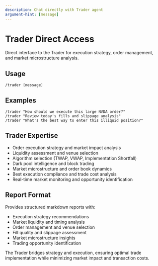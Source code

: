 ```yaml
---
description: Chat directly with Trader agent
argument-hint: [message]
---
```


# Trader Direct Access

Direct interface to the Trader for execution strategy, order management, and market microstructure analysis.

## Usage
```
/trader [message]
```

## Examples
```
/trader "How should we execute this large NVDA order?"
/trader "Review today's fills and slippage analysis"
/trader "What's the best way to enter this illiquid position?"
```

## Trader Expertise
- Order execution strategy and market impact analysis
- Liquidity assessment and venue selection
- Algorithm selection (TWAP, VWAP, Implementation Shortfall)
- Dark pool intelligence and block trading
- Market microstructure and order book dynamics
- Best execution compliance and trade cost analysis
- Real-time market monitoring and opportunity identification

## Report Format
Provides structured markdown reports with:
- Execution strategy recommendations
- Market liquidity and timing analysis
- Order management and venue selection
- Fill quality and slippage assessment  
- Market microstructure insights
- Trading opportunity identification

The Trader bridges strategy and execution, ensuring optimal trade implementation while minimizing market impact and transaction costs.